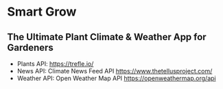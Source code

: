 # Smart Grow

## The Ultimate Plant Climate & Weather App for Gardeners

- Plants API: https://trefle.io/
- News API: Climate News Feed API https://www.thetellusproject.com/ 
- Weather API: Open Weather Map API https://openweathermap.org/api 

